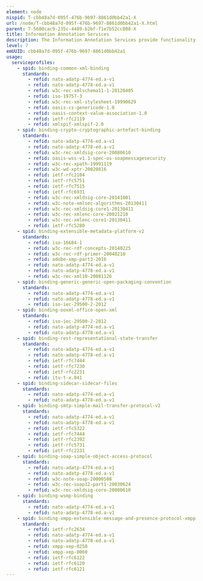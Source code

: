 ```yaml
---
element: node
nispid: T-cbb48a7d-095f-476b-9697-8861d0bb42a1-X
url: /node/T-cbb48a7d-095f-476b-9697-8861d0bb42a1-X.html
parent: T-5600cac9-235c-4489-b2bf-f1e7b52cc808-X
title: Information Annotation Services
description: The Information Annotation Services provide functionality for annotating or enhancing information objects with additional information such as  metadata, tags, comments, attachments, relationship with other information objects and/or content. An annotation is a collection of assertions about one or more information objects and so must be able to uniquely reference those objects. Further, annotations are made by an entity, user, system etc. and so information such as who created the annotation, when it was created, the confidence, reliability and authenticity of the assertions must also be recorded. The Information Annotation Services allow for persisting, searching and retrieving these annotations. Since the annotations are additional information that makes reference to existing information, an Information Annotation Service can be logically decoupled from the service providing that existing information. The Information Discovery Services complement the Information Annotation Services by allowing information consumers to query not only the original information objects but also any annotations which relate to them.
level: 7
emUUID: cbb48a7d-095f-476b-9697-8861d0bb42a1
usage:
  serviceprofiles:
    - spid: binding-common-xml-binding
      standards:
        - refid: nato-adatp-4774-ed.a-v1
        - refid: nato-adatp-4778-ed.a-v1
        - refid: w3c-rec-xmlschema11-1-20120405
        - refid: iso-19757-3
        - refid: w3c-rec-xml-stylesheet-19990629
        - refid: oasis-cs-genericode-1.0
        - refid: oasis-context-value-association-1.0
        - refid: ietf-rfc2119
        - refid: xmlspif-xmlspif-2.0
    - spid: binding-crypto-cryptographic-artefact-binding
      standards:
        - refid: nato-adatp-4774-ed.a-v1
        - refid: nato-adatp-4778-ed.a-v1
        - refid: w3c-rec-xmldsig-core-20080610
        - refid: oasis-wss-v1.1-spec-os-soapmessagesecurity
        - refid: w3c-rec-xpath-19991119
        - refid: w3c-wd-xptr-20020816
        - refid: ietf-rfc2104
        - refid: ietf-rfc5751
        - refid: ietf-rfc7515
        - refid: ietf-rfc6931
        - refid: w3c-rec-xmldsig-core-20141001
        - refid: w3c-note-xmlsec-algorithms-20130411
        - refid: w3c-rec-xmldsig-core1-20130411
        - refid: w3c-rec-xmlenc-core-20021210
        - refid: w3c-rec-xmlenc-core1-20130411
        - refid: ietf-rfc5280
    - spid: binding-extensible-metadata-platform-v2
      standards:
        - refid: iso-16684-1
        - refid: w3c-rec-rdf-concepts-20140225
        - refid: w3c-rec-rdf-primer-20040210
        - refid: adobe-xmp-part3-2016
        - refid: nato-adatp-4774-ed.a-v1
        - refid: nato-adatp-4778-ed.a-v1
        - refid: w3c-rec-xml10-20081126
    - spid: binding-generic-generic-open-packaging-convention
      standards:
        - refid: nato-adatp-4774-ed.a-v1
        - refid: nato-adatp-4778-ed.a-v1
        - refid: iso-iec-29500-2-2012
    - spid: binding-ooxml-office-open-xml
      standards:
        - refid: iso-iec-29500-2-2012
        - refid: nato-adatp-4774-ed.a-v1
        - refid: nato-adatp-4778-ed.a-v1
    - spid: binding-rest-representational-state-transfer
      standards:
        - refid: nato-adatp-4774-ed.a-v1
        - refid: nato-adatp-4778-ed.a-v1
        - refid: ietf-rfc7444
        - refid: ietf-rfc7230
        - refid: ietf-rfc2231
        - refid: itu-t-x.841
    - spid: binding-sidecar-sidecar-files
      standards:
        - refid: nato-adatp-4774-ed.a-v1
        - refid: nato-adatp-4778-ed.a-v1
    - spid: binding-smtp-simple-mail-transfer-protocol-v2
      standards:
        - refid: nato-adatp-4774-ed.a-v1
        - refid: nato-adatp-4778-ed.a-v1
        - refid: ietf-rfc5322
        - refid: ietf-rfc7444
        - refid: ietf-rfc2392
        - refid: ietf-rfc5731
        - refid: ietf-rfc2231
    - spid: binding-soap-simple-object-access-protocol
      standards:
        - refid: nato-adatp-4774-ed.a-v1
        - refid: nato-adatp-4778-ed.a-v1
        - refid: w3c-note-soap-20000508
        - refid: w3c-rec-soap12-part1-20030624
        - refid: w3c-rec-xmldsig-core-20080610
    - spid: binding-wsmp-binding
      standards:
        - refid: nato-adatp-4774-ed.a-v1
        - refid: nato-adatp-4778-ed.a-v1
    - spid: binding-xmpp-extensible-message-and-presence-protocol-xmpp-binding
      standards:
        - refid: ietf-rfc2634
        - refid: nato-adatp-4774-ed.a-v1
        - refid: nato-adatp-4778-ed.a-v1
        - refid: xmpp-xep-0258
        - refid: xmpp-xep-0060
        - refid: ietf-rfc6122
        - refid: ietf-rfc6120
        - refid: ietf-rfc6121
---
```

